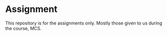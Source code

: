 Assignment
=====

This repository is for the assignments only. Mostly those given to us during the course, MCS. 


